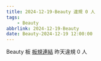 ```yaml
---
title: 2024-12-19-Beauty 違規 0 人
tags:
    - Beauty
abbrlink: 2024-12-19-Beauty
date: Beauty-2024-12-19 12:00:00
---
```

Beauty 板 [板規連結](https://www.ptt.cc/bbs/Beauty/M.1630069980.A.84B.html)
昨天違規 0 人
